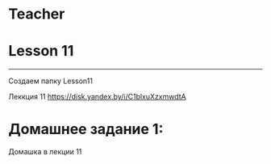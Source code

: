 # Teacher

# Lesson 11
-------------------------

Создаем папку Lesson11

Леккция 11 https://disk.yandex.by/i/C1blxuXzxmwdtA


# Домашнее задание 1: 

Домашка в лекции 11
